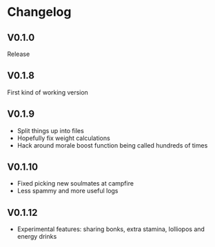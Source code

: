 # Changelog

## V0.1.0

Release

## V0.1.8

First kind of working version

## V0.1.9

* Split things up into files
* Hopefully fix weight calculations
* Hack around morale boost function being called hundreds of times

## V0.1.10

* Fixed picking new soulmates at campfire
* Less spammy and more useful logs

## V0.1.12

* Experimental features: sharing bonks, extra stamina, lolliopos and energy drinks
